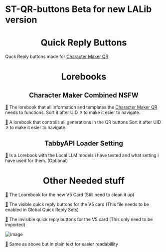 # ST-QR-buttons Beta for new LALib version

<h1 align='center'>Quick Reply Buttons</h1>


Quck Reply buttons made for [Character Maker QR](https://chub.ai/characters/Drago87/character-maker-sillytavern-quick-reply-driven-0eb2c2852a4f)


<h1 align='center'>Lorebooks</h1>

<h2 align='center'>Character Maker Combined NSFW</h2>

[🔗](https://github.com/drago87/ST-Character-Maker/blob/main/Lorebooks/Character%20Maker%20Combined%20NSFW.json)
The lorebook that all information and templates the [Character Maker QR]([https://chub.ai/characters/Drago87/character-maker-lore-v4-c2bdf3ee5aad](https://chub.ai/characters/Drago87/character-maker-sillytavern-quick-reply-driven-0eb2c2852a4f)) needs to functions.
Sort it after UID ↗ to make it esier to navigate.

[🔗](https://github.com/drago87/ST-Character-Maker/blob/main/Lorebooks/Character%20Maker%20Combined%20NSFW%20GenRaw.json)
A lorebook that controlls all generations in the QR buttons
Sort it after UID ↗ to make it esier to navigate.


<h2 align='center'>TabbyAPI Loader Setting</h2>

[🔗](https://github.com/drago87/ST-Character-Maker/blob/main/Lorebooks/Character%20Maker%20Combined%20NSFW.json)
Is a Lorebook with the Local LLM models i have tested and what setting i have used for them. (Optional)

<h1 align='center'>Other Needed stuff</h1>

[🔗](https://github.com/drago87/ST-Character-Maker/blob/main/Lorebooks/Work%20In%20Progress/Character%20Maker%20Combined%20NSFW.json) The Loorebook for the new V5 Card (Still need to clean it up)

[🔗](https://github.com/drago87/ST-Character-Maker/blob/main/Quick%20Reply%20Buttons/Character%20Maker.json) The visible quick reply buttons for the V5 card (This file needs to be enabled in Global Quick Reply Sets)
 
[🔗](https://chub.ai/characters/Drago87/character-maker-sillytavern-quick-reply-driven-0eb2c2852a4f) The invisible quick reply buttons for the V5 card (This only need to be imported)
 
![image](https://github.com/user-attachments/assets/601ab79c-2b59-40f0-873a-62a6bc629b84)

[🔗](https://github.com/drago87/ST-Character-Maker/tree/main/Quick%20Reply%20Buttons/Work%20In%20Progress%20Plain%20Text) Same as above but in plain text for easier readabillity
